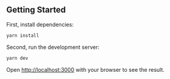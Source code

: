 ## Getting Started

First, install dependencies:

```bash
yarn install

```

Second, run the development server:

```bash
yarn dev

```

Open [http://localhost:3000](http://localhost:3000) with your browser to see the result.
